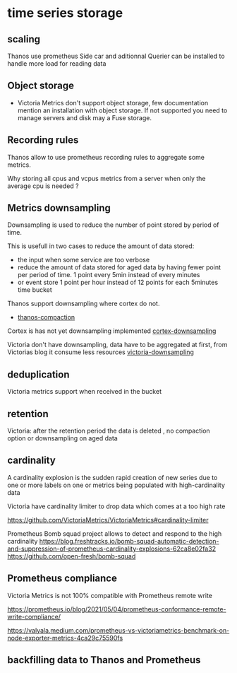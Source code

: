 
# time series storage

## scaling

Thanos use prometheus Side car and aditionnal Querier can be installed to handle more load for reading data




## Object storage

- Victoria Metrics don't support object storage, few documentation mention an installation with object storage. If not supported you need to manage servers and disk may a Fuse storage.

## Recording rules

Thanos allow to use prometheus recording rules to aggregate some metrics.

Why storing all cpus and vcpus metrics from a server when only the average cpu is needed ?


## Metrics downsampling

Downsampling is used to reduce the number of point stored by period of time.

This is usefull in two cases to reduce the amount of data stored:

- the input when some service are too verbose
- reduce the amount of data stored for aged data by having fewer point per period of time. 1 point every 5min instead of every minutes
- or event store 1 point per hour instead of 12 points for each 5minutes time bucket

Thanos support downsampling where cortex do not.
-  [thanos-compaction]

Cortex is has not yet downsampling implemented [cortex-downsampling]

Victoria don't have downsampling, data have to be aggregated at first, from Victorias blog it consume less resources [victoria-downsampling]

## deduplication

Victoria metrics support when received in the bucket

## retention

Victoria: after the retention period the data is deleted , no compaction option or downsampling on aged data

## cardinality 

A cardinality explosion is the sudden rapid creation of new series due to one or more labels on one or metrics being populated with high-cardinality data

Victoria have cardinality limiter to drop data which comes at a too high rate

https://github.com/VictoriaMetrics/VictoriaMetrics#cardinality-limiter


Prometheus Bomb squad project allows to detect and respond to the high cardinality 
https://blog.freshtracks.io/bomb-squad-automatic-detection-and-suppression-of-prometheus-cardinality-explosions-62ca8e02fa32
https://github.com/open-fresh/bomb-squad

## Prometheus compliance

Victoria Metrics is not 100% compatible with Prometheus remote write

<https://prometheus.io/blog/2021/05/04/prometheus-conformance-remote-write-compliance/>

<https://valyala.medium.com/prometheus-vs-victoriametrics-benchmark-on-node-exporter-metrics-4ca29c75590fs>

## backfilling data to Thanos and Prometheus



[thanos-compaction]: https://thanos.io/v0.9/components/compact/

[cortex-downsampling]: https://cortexmetrics.io/docs/roadmap/#downsampling

[victoria-downsampling]: https://github.com/VictoriaMetrics/VictoriaMetrics#downsampling
